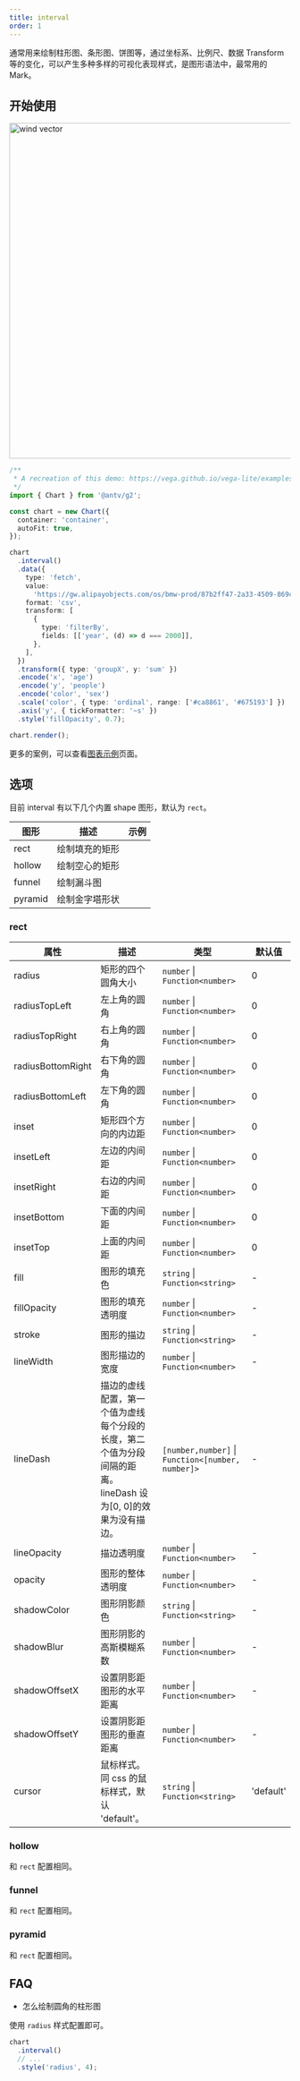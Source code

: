 ```yaml
---
title: interval
order: 1
---
```


通常用来绘制柱形图、条形图、饼图等，通过坐标系、比例尺、数据 Transform 等的变化，可以产生多种多样的可视化表现样式，是图形语法中，最常用的 Mark。

## 开始使用

<img alt="wind vector" src="https://mdn.alipayobjects.com/huamei_qa8qxu/afts/img/A*HYb2Rqy2ZCIAAAAAAAAAAAAADmJ7AQ/origina" width="600" />

```ts
/**
 * A recreation of this demo: https://vega.github.io/vega-lite/examples/bar_layered_transparent.html
 */
import { Chart } from '@antv/g2';

const chart = new Chart({
  container: 'container',
  autoFit: true,
});

chart
  .interval()
  .data({
    type: 'fetch',
    value:
      'https://gw.alipayobjects.com/os/bmw-prod/87b2ff47-2a33-4509-869c-dae4cdd81163.csv',
    format: 'csv',
    transform: [
      {
        type: 'filterBy',
        fields: [['year', (d) => d === 2000]],
      },
    ],
  })
  .transform({ type: 'groupX', y: 'sum' })
  .encode('x', 'age')
  .encode('y', 'people')
  .encode('color', 'sex')
  .scale('color', { type: 'ordinal', range: ['#ca8861', '#675193'] })
  .axis('y', { tickFormatter: '~s' })
  .style('fillOpacity', 0.7);

chart.render();
```

更多的案例，可以查看[图表示例](/examples)页面。

## 选项

目前 interval 有以下几个内置 shape 图形，默认为 `rect`。

| 图形            | 描述                                           | 示例                 |
|----------------|------------------------------------------------|---------------------|
| rect           | 绘制填充的矩形                                   |       |
| hollow         | 绘制空心的矩形                                   |       |
| funnel         | 绘制漏斗图                                      |       |
| pyramid        | 绘制金字塔形状                                   |       |

### rect

| 属性            | 描述                                           | 类型                 | 默认值      |
|----------------|------------------------------------------------|---------------------|------------|
| radius            | 矩形的四个圆角大小                                 | `number` \| `Function<number>`  | 0      |
| radiusTopLeft     | 左上角的圆角                                      | `number` \| `Function<number>`  | 0      |
| radiusTopRight    | 右上角的圆角                                      | `number` \| `Function<number>`  | 0      |
| radiusBottomRight | 右下角的圆角                                      | `number` \| `Function<number>`  | 0      |
| radiusBottomLeft  | 左下角的圆角                                      | `number` \| `Function<number>`  | 0      |
| inset             | 矩形四个方向的内边距                               | `number` \| `Function<number>`  | 0      |
| insetLeft         | 左边的内间距                                      | `number` \| `Function<number>`  | 0      |
| insetRight        | 右边的内间距                                      | `number` \| `Function<number>`  | 0      |
| insetBottom       | 下面的内间距                                      | `number` \| `Function<number>`  | 0      |
| insetTop          | 上面的内间距                                      | `number` \| `Function<number>`  | 0      |
| fill          | 图形的填充色                                      | `string` \| `Function<string>`              |   -   |
| fillOpacity   | 图形的填充透明度                                   | `number` \| `Function<number>`              |   -   |
| stroke        | 图形的描边                                        | `string` \| `Function<string>`              |   -   |
| lineWidth     | 图形描边的宽度                                    | `number` \| `Function<number>`               |   -   |
| lineDash      | 描边的虚线配置，第一个值为虚线每个分段的长度，第二个值为分段间隔的距离。lineDash 设为[0, 0]的效果为没有描边。 | `[number,number]` \| `Function<[number, number]>` |   -   |
| lineOpacity   | 描边透明度                                        | `number` \| `Function<number>`              |   -   |
| opacity       | 图形的整体透明度                                   | `number` \| `Function<number>`              |   -   |
| shadowColor   | 图形阴影颜色                                      | `string` \| `Function<string>`              |   -   |
| shadowBlur    | 图形阴影的高斯模糊系数                              | `number` \| `Function<number>`              |   -   |
| shadowOffsetX | 设置阴影距图形的水平距离                            | `number` \| `Function<number>`              |   -   |
| shadowOffsetY | 设置阴影距图形的垂直距离                            | `number` \| `Function<number>`              |   -   |
| cursor        | 鼠标样式。同 css 的鼠标样式，默认 'default'。        | `string` \| `Function<string>`               |   'default'  |

### hollow

和 `rect` 配置相同。

### funnel

和 `rect` 配置相同。

### pyramid

和 `rect` 配置相同。


## FAQ

- 怎么绘制圆角的柱形图

使用 `radius` 样式配置即可。

```ts
chart
  .interval()
  // ...
  .style('radius', 4);
```
